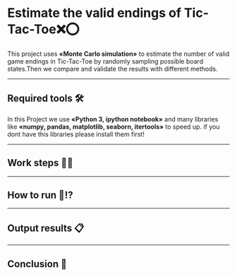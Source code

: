 # Estimate the valid endings of Tic-Tac-Toe❌⭕
This project uses **«Monte Carlo simulation»** to estimate the number of valid game endings in Tic-Tac-Toe by randomly sampling possible board states.Then we compare and validate the results with different methods.

------------------------------

## Required tools 🛠
In this Project we use **«Python 3, ipython notebook»** and many libraries like **«numpy, pandas, matplotlib, seaborn, itertools»** to speed up.
if you dont have this libraries please install them first!

------------------------------

## Work steps 👨‍💻

------------------------------

## How to run 🤔⁉

------------------------------

## Output results 📋

------------------------------

## Conclusion 🧐



